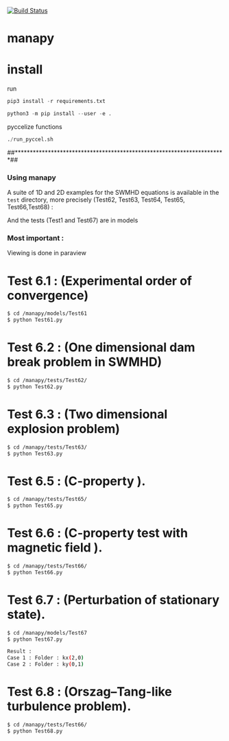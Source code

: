 [![Build Status](https://travis-ci.org/imadki/manapy.svg?branch=manapy_hpc)](https://travis-ci.org/imadki/manapy)


# manapy

# install


run 

```python
pip3 install -r requirements.txt
```

```python
python3 -m pip install --user -e .
```

pyccelize functions

```python
./run_pyccel.sh

```

##**********************************************************************##

### Using manapy 
A suite of 1D and 2D examples for the SWMHD equations is available in the `test` directory, more precisely (Test62, Test63, Test64, Test65, Test66,Test68) : 

And the tests (Test1 and Test67) are in models



### Most important :

Viewing is done in paraview

# Test 6.1 : (Experimental order of convergence)
```sh
$ cd /manapy/models/Test61
$ python Test61.py
```

# Test 6.2 : (One dimensional dam break problem in SWMHD)

```sh
$ cd /manapy/tests/Test62/
$ python Test62.py
```

# Test 6.3 : (Two dimensional explosion problem)

```sh
$ cd /manapy/tests/Test63/
$ python Test63.py
```


# Test 6.5 : (C-property ).

```sh
$ cd /manapy/tests/Test65/
$ python Test65.py
```

# Test 6.6 : (C-property test with magnetic field ).

```sh
$ cd /manapy/tests/Test66/
$ python Test66.py
```

# Test 6.7 : (Perturbation of stationary state).

```sh
$ cd /manapy/models/Test67
$ python Test67.py

Result : 
Case 1 : Folder : kx(2,0)
Case 2 : Folder : ky(0,1)
```


# Test 6.8 : (Orszag–Tang-like turbulence problem).

```sh
$ cd /manapy/tests/Test66/
$ python Test68.py
```

